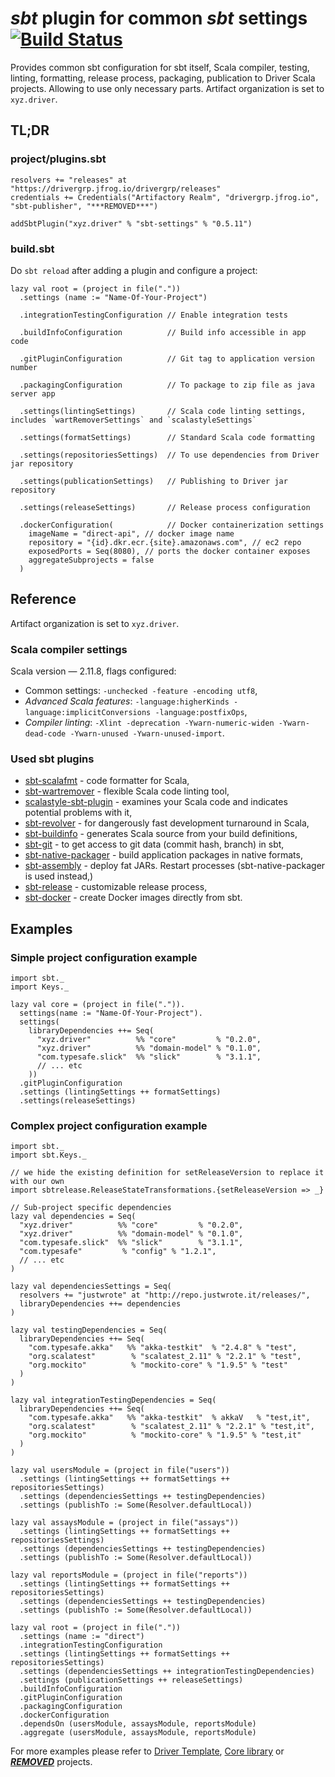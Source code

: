 # _sbt_ plugin for common _sbt_ settings [![Build Status](https://travis-ci.com/drivergroup/sbt-settings.svg?token=***REMOVED***&branch=master)](https://travis-ci.com/drivergroup/sbt-settings)
Provides common sbt configuration for sbt itself, Scala compiler, testing, linting, formatting, release process, packaging, publication to Driver Scala projects. Allowing to use only necessary parts. Artifact organization is set to `xyz.driver`.

## TL;DR

### project/plugins.sbt

    resolvers += "releases" at "https://drivergrp.jfrog.io/drivergrp/releases"
    credentials += Credentials("Artifactory Realm", "drivergrp.jfrog.io", "sbt-publisher", "***REMOVED***")

    addSbtPlugin("xyz.driver" % "sbt-settings" % "0.5.11")

### build.sbt

Do `sbt reload` after adding a plugin and configure a project:

    lazy val root = (project in file("."))
      .settings (name := "Name-Of-Your-Project")

      .integrationTestingConfiguration // Enable integration tests

      .buildInfoConfiguration          // Build info accessible in app code

      .gitPluginConfiguration          // Git tag to application version number

      .packagingConfiguration          // To package to zip file as java server app

      .settings(lintingSettings)       // Scala code linting settings, includes `wartRemoverSettings` and `scalastyleSettings`

      .settings(formatSettings)        // Standard Scala code formatting

      .settings(repositoriesSettings)  // To use dependencies from Driver jar repository

      .settings(publicationSettings)   // Publishing to Driver jar repository

      .settings(releaseSettings)       // Release process configuration

      .dockerConfiguration(            // Docker containerization settings
        imageName = "direct-api", // docker image name
        repository = "{id}.dkr.ecr.{site}.amazonaws.com", // ec2 repo
        exposedPorts = Seq(8080), // ports the docker container exposes
        aggregateSubprojects = false
      )

## Reference

Artifact organization is set to `xyz.driver`.

### Scala compiler settings
Scala version — 2.11.8, flags configured:

 - Common settings: `-unchecked -feature -encoding utf8`,
 - _Advanced Scala features_: `-language:higherKinds -language:implicitConversions -language:postfixOps`,
 - _Compiler linting_: `-Xlint -deprecation -Ywarn-numeric-widen -Ywarn-dead-code -Ywarn-unused -Ywarn-unused-import`.

### Used sbt plugins

 - [sbt-scalafmt](https://olafurpg.github.io/scalafmt/) - code formatter for Scala,
 - [sbt-wartremover](https://github.com/puffnfresh/wartremover) - flexible Scala code linting tool,
 - [scalastyle-sbt-plugin](https://github.com/scalastyle) - examines your Scala code and indicates potential problems with it,
 - [sbt-revolver](https://github.com/spray/sbt-revolver) - for dangerously fast development turnaround in Scala,
 - [sbt-buildinfo](https://github.com/sbt/sbt-buildinfo) - generates Scala source from your build definitions,
 - [sbt-git](https://github.com/sbt/sbt-git) - to get access to git data (commit hash, branch) in sbt,
 - [sbt-native-packager](https://github.com/sbt/sbt-native-packager) - build application packages in native formats,
 - [sbt-assembly](https://github.com/sbt/sbt-assembly) - deploy fat JARs. Restart processes (sbt-native-packager is used instead,)
 - [sbt-release](https://github.com/sbt/sbt-release) - customizable release process,
 - [sbt-docker](https://github.com/marcuslonnberg/sbt-docker) - create Docker images directly from sbt.

## Examples

### Simple project configuration example

    import sbt._
    import Keys._

    lazy val core = (project in file(".")).
      settings(name := "Name-Of-Your-Project").
      settings(
        libraryDependencies ++= Seq(
          "xyz.driver"          %% "core"         % "0.2.0",
          "xyz.driver"          %% "domain-model" % "0.1.0",
          "com.typesafe.slick"  %% "slick"        % "3.1.1",
          // ... etc
        ))
      .gitPluginConfiguration
      .settings (lintingSettings ++ formatSettings)
      .settings(releaseSettings)


### Complex project configuration example

    import sbt._
    import sbt.Keys._

    // we hide the existing definition for setReleaseVersion to replace it with our own
    import sbtrelease.ReleaseStateTransformations.{setReleaseVersion => _}

    // Sub-project specific dependencies
    lazy val dependencies = Seq(
      "xyz.driver"          %% "core"         % "0.2.0",
      "xyz.driver"          %% "domain-model" % "0.1.0",
      "com.typesafe.slick"  %% "slick"        % "3.1.1",
      "com.typesafe"         % "config" % "1.2.1",
      // ... etc
    )

    lazy val dependenciesSettings = Seq(
      resolvers += "justwrote" at "http://repo.justwrote.it/releases/",
      libraryDependencies ++= dependencies
    )

    lazy val testingDependencies = Seq(
      libraryDependencies ++= Seq(
        "com.typesafe.akka"   %% "akka-testkit"  % "2.4.8" % "test",
        "org.scalatest"        % "scalatest_2.11" % "2.2.1" % "test",
        "org.mockito"          % "mockito-core" % "1.9.5" % "test"
      )
    )

    lazy val integrationTestingDependencies = Seq(
      libraryDependencies ++= Seq(
        "com.typesafe.akka"   %% "akka-testkit"  % akkaV   % "test,it",
        "org.scalatest"        % "scalatest_2.11" % "2.2.1" % "test,it",
        "org.mockito"          % "mockito-core" % "1.9.5" % "test,it"
      )
    )

    lazy val usersModule = (project in file("users"))
      .settings (lintingSettings ++ formatSettings ++ repositoriesSettings)
      .settings (dependenciesSettings ++ testingDependencies)
      .settings (publishTo := Some(Resolver.defaultLocal))

    lazy val assaysModule = (project in file("assays"))
      .settings (lintingSettings ++ formatSettings ++ repositoriesSettings)
      .settings (dependenciesSettings ++ testingDependencies)
      .settings (publishTo := Some(Resolver.defaultLocal))

    lazy val reportsModule = (project in file("reports"))
      .settings (lintingSettings ++ formatSettings ++ repositoriesSettings)
      .settings (dependenciesSettings ++ testingDependencies)
      .settings (publishTo := Some(Resolver.defaultLocal))

    lazy val root = (project in file("."))
      .settings (name := "direct")
      .integrationTestingConfiguration
      .settings (lintingSettings ++ formatSettings ++ repositoriesSettings)
      .settings (dependenciesSettings ++ integrationTestingDependencies)
      .settings (publicationSettings ++ releaseSettings)
      .buildInfoConfiguration
      .gitPluginConfiguration
      .packagingConfiguration
      .dockerConfiguration
      .dependsOn (usersModule, assaysModule, reportsModule)
      .aggregate (usersModule, assaysModule, reportsModule)

For more examples please refer to [Driver Template](https://github.com/drivergroup/***REMOVED***), [Core library](https://github.com/drivergroup/***REMOVED***) or [***REMOVED***](https://github.com/drivergroup/***REMOVED***) projects.